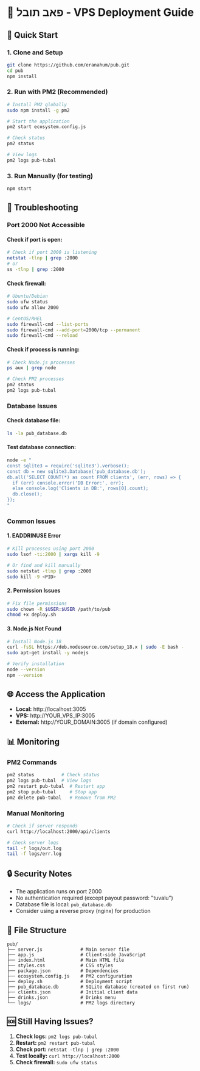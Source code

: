 # 🍺 פאב תובל - VPS Deployment Guide

## 🚀 Quick Start

### 1. Clone and Setup
```bash
git clone https://github.com/eranahum/pub.git
cd pub
npm install
```

### 2. Run with PM2 (Recommended)
```bash
# Install PM2 globally
sudo npm install -g pm2

# Start the application
pm2 start ecosystem.config.js

# Check status
pm2 status

# View logs
pm2 logs pub-tubal
```

### 3. Run Manually (for testing)
```bash
npm start
```

## 🔧 Troubleshooting

### Port 2000 Not Accessible

#### Check if port is open:
```bash
# Check if port 2000 is listening
netstat -tlnp | grep :2000
# or
ss -tlnp | grep :2000
```

#### Check firewall:
```bash
# Ubuntu/Debian
sudo ufw status
sudo ufw allow 2000

# CentOS/RHEL
sudo firewall-cmd --list-ports
sudo firewall-cmd --add-port=2000/tcp --permanent
sudo firewall-cmd --reload
```

#### Check if process is running:
```bash
# Check Node.js processes
ps aux | grep node

# Check PM2 processes
pm2 status
pm2 logs pub-tubal
```

### Database Issues

#### Check database file:
```bash
ls -la pub_database.db
```

#### Test database connection:
```bash
node -e "
const sqlite3 = require('sqlite3').verbose();
const db = new sqlite3.Database('pub_database.db');
db.all('SELECT COUNT(*) as count FROM clients', (err, rows) => {
  if (err) console.error('DB Error:', err);
  else console.log('Clients in DB:', rows[0].count);
  db.close();
});
"
```

### Common Issues

#### 1. EADDRINUSE Error
```bash
# Kill processes using port 2000
sudo lsof -ti:2000 | xargs kill -9

# Or find and kill manually
sudo netstat -tlnp | grep :2000
sudo kill -9 <PID>
```

#### 2. Permission Issues
```bash
# Fix file permissions
sudo chown -R $USER:$USER /path/to/pub
chmod +x deploy.sh
```

#### 3. Node.js Not Found
```bash
# Install Node.js 18
curl -fsSL https://deb.nodesource.com/setup_18.x | sudo -E bash -
sudo apt-get install -y nodejs

# Verify installation
node --version
npm --version
```

## 🌐 Access the Application

- **Local:** http://localhost:3005
- **VPS:** http://YOUR_VPS_IP:3005
- **External:** http://YOUR_DOMAIN:3005 (if domain configured)

## 📊 Monitoring

### PM2 Commands
```bash
pm2 status          # Check status
pm2 logs pub-tubal  # View logs
pm2 restart pub-tubal  # Restart app
pm2 stop pub-tubal     # Stop app
pm2 delete pub-tubal   # Remove from PM2
```

### Manual Monitoring
```bash
# Check if server responds
curl http://localhost:2000/api/clients

# Check server logs
tail -f logs/out.log
tail -f logs/err.log
```

## 🔒 Security Notes

- The application runs on port 2000
- No authentication required (except payout password: "tuvalu")
- Database file is local: `pub_database.db`
- Consider using a reverse proxy (nginx) for production

## 📁 File Structure
```
pub/
├── server.js              # Main server file
├── app.js                 # Client-side JavaScript
├── index.html             # Main HTML file
├── styles.css             # CSS styles
├── package.json           # Dependencies
├── ecosystem.config.js    # PM2 configuration
├── deploy.sh              # Deployment script
├── pub_database.db        # SQLite database (created on first run)
├── clients.json           # Initial client data
├── drinks.json            # Drinks menu
└── logs/                  # PM2 logs directory
```

## 🆘 Still Having Issues?

1. **Check logs:** `pm2 logs pub-tubal`
2. **Restart:** `pm2 restart pub-tubal`
3. **Check port:** `netstat -tlnp | grep :2000`
4. **Test locally:** `curl http://localhost:2000`
5. **Check firewall:** `sudo ufw status`
